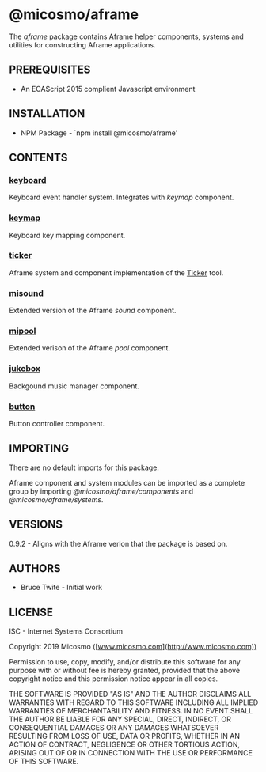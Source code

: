 # @micosmo/aframe

The *aframe* package contains Aframe helper components, systems and utilities for constructing Aframe applications.

## PREREQUISITES

* An ECAScript 2015 complient Javascript environment

## INSTALLATION

* NPM Package - `npm install @micosmo/aframe'

## CONTENTS

### [keyboard](./md/keyboard.md)

Keyboard event handler system. Integrates with *keymap* component.

### [keymap](./md/keymap.md)

Keyboard key mapping component.

### [ticker](./md/ticker.md)

Aframe system and component implementation of the [Ticker](../ticker/README.md) tool.

### [misound](./md/misound.md)

Extended version of the Aframe *sound* component.

### [mipool](./md/mipool.md)

Extended verison of the Aframe *pool* component.

### [jukebox](./md/jukebox.md)

Backgound music manager component.

### [button](./md/button.md)

Button controller component.

## IMPORTING

There are no default imports for this package.

Aframe component and system modules can be imported as a complete group by importing *@micosmo/aframe/components* and *@micosmo/aframe/systems*.

## VERSIONS

0.9.2 - Aligns with the Aframe verion that the package is based on.

## AUTHORS

* Bruce Twite - Initial work

## LICENSE

ISC - Internet Systems Consortium

Copyright 2019 Micosmo ([www.micosmo.com](http://www.micosmo.com))

Permission to use, copy, modify, and/or distribute this software for any purpose with or without fee is hereby granted, provided that the above copyright notice and this permission notice appear in all copies.

THE SOFTWARE IS PROVIDED "AS IS" AND THE AUTHOR DISCLAIMS ALL WARRANTIES WITH REGARD TO THIS SOFTWARE INCLUDING ALL IMPLIED WARRANTIES OF MERCHANTABILITY AND FITNESS. IN NO EVENT SHALL THE AUTHOR BE LIABLE FOR ANY SPECIAL, DIRECT, INDIRECT, OR CONSEQUENTIAL DAMAGES OR ANY DAMAGES WHATSOEVER RESULTING FROM LOSS OF USE, DATA OR PROFITS, WHETHER IN AN ACTION OF CONTRACT, NEGLIGENCE OR OTHER TORTIOUS ACTION, ARISING OUT OF OR IN CONNECTION WITH THE USE OR PERFORMANCE OF THIS SOFTWARE.
